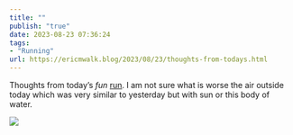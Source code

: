```yaml
---
title: ""
publish: "true"
date: 2023-08-23 07:36:24
tags:
- "Running"
url: https://ericmwalk.blog/2023/08/23/thoughts-from-todays.html
---
```

Thoughts from today’s *fun* [run](https://strava.com/activities/9705363792). I am not sure what is worse the air outside today which was very similar to yesterday but with sun or this body of water.

![](https://ericmwalk.blog/uploads/2023/f6df2c1e3a.jpg)